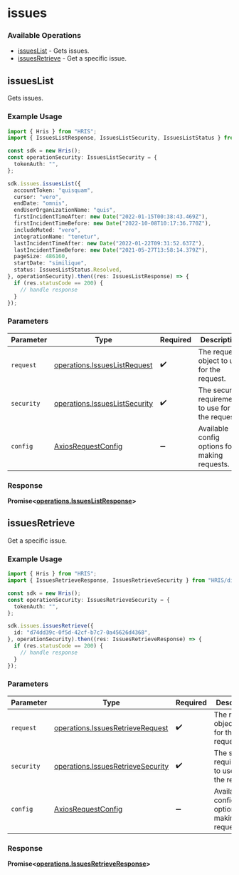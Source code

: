 # issues

### Available Operations

* [issuesList](#issueslist) - Gets issues.
* [issuesRetrieve](#issuesretrieve) - Get a specific issue.

## issuesList

Gets issues.

### Example Usage

```typescript
import { Hris } from "HRIS";
import { IssuesListResponse, IssuesListSecurity, IssuesListStatus } from "HRIS/dist/sdk/models/operations";

const sdk = new Hris();
const operationSecurity: IssuesListSecurity = {
  tokenAuth: "",
};

sdk.issues.issuesList({
  accountToken: "quisquam",
  cursor: "vero",
  endDate: "omnis",
  endUserOrganizationName: "quis",
  firstIncidentTimeAfter: new Date("2022-01-15T00:38:43.469Z"),
  firstIncidentTimeBefore: new Date("2022-10-08T10:17:36.770Z"),
  includeMuted: "vero",
  integrationName: "tenetur",
  lastIncidentTimeAfter: new Date("2022-01-22T09:31:52.637Z"),
  lastIncidentTimeBefore: new Date("2021-05-27T13:58:14.379Z"),
  pageSize: 486160,
  startDate: "similique",
  status: IssuesListStatus.Resolved,
}, operationSecurity).then((res: IssuesListResponse) => {
  if (res.statusCode == 200) {
    // handle response
  }
});
```

### Parameters

| Parameter                                                                      | Type                                                                           | Required                                                                       | Description                                                                    |
| ------------------------------------------------------------------------------ | ------------------------------------------------------------------------------ | ------------------------------------------------------------------------------ | ------------------------------------------------------------------------------ |
| `request`                                                                      | [operations.IssuesListRequest](../../models/operations/issueslistrequest.md)   | :heavy_check_mark:                                                             | The request object to use for the request.                                     |
| `security`                                                                     | [operations.IssuesListSecurity](../../models/operations/issueslistsecurity.md) | :heavy_check_mark:                                                             | The security requirements to use for the request.                              |
| `config`                                                                       | [AxiosRequestConfig](https://axios-http.com/docs/req_config)                   | :heavy_minus_sign:                                                             | Available config options for making requests.                                  |


### Response

**Promise<[operations.IssuesListResponse](../../models/operations/issueslistresponse.md)>**


## issuesRetrieve

Get a specific issue.

### Example Usage

```typescript
import { Hris } from "HRIS";
import { IssuesRetrieveResponse, IssuesRetrieveSecurity } from "HRIS/dist/sdk/models/operations";

const sdk = new Hris();
const operationSecurity: IssuesRetrieveSecurity = {
  tokenAuth: "",
};

sdk.issues.issuesRetrieve({
  id: "d74dd39c-0f5d-42cf-b7c7-0a45626d4368",
}, operationSecurity).then((res: IssuesRetrieveResponse) => {
  if (res.statusCode == 200) {
    // handle response
  }
});
```

### Parameters

| Parameter                                                                              | Type                                                                                   | Required                                                                               | Description                                                                            |
| -------------------------------------------------------------------------------------- | -------------------------------------------------------------------------------------- | -------------------------------------------------------------------------------------- | -------------------------------------------------------------------------------------- |
| `request`                                                                              | [operations.IssuesRetrieveRequest](../../models/operations/issuesretrieverequest.md)   | :heavy_check_mark:                                                                     | The request object to use for the request.                                             |
| `security`                                                                             | [operations.IssuesRetrieveSecurity](../../models/operations/issuesretrievesecurity.md) | :heavy_check_mark:                                                                     | The security requirements to use for the request.                                      |
| `config`                                                                               | [AxiosRequestConfig](https://axios-http.com/docs/req_config)                           | :heavy_minus_sign:                                                                     | Available config options for making requests.                                          |


### Response

**Promise<[operations.IssuesRetrieveResponse](../../models/operations/issuesretrieveresponse.md)>**

